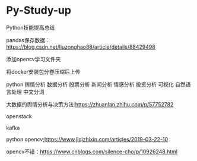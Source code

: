 # Py-Study-up
Python技能提高总结

pandas保存数据：
https://blog.csdn.net/liuzonghao88/article/details/88429498


添加opencv学习文件夹

将docker安装包分卷压缩后上传


python 舆情分析 数据分析 股票分析 新闻分析 情感分析 投资分析 可视化 自然语言处理 中文分词


大数据的舆情分析与决策方法:https://zhuanlan.zhihu.com/p/57752782


openstack

kafka 

python opencv;https://www.jiqizhixin.com/articles/2019-03-22-10


opencv不错：https://www.cnblogs.com/silence-cho/p/10926248.html
